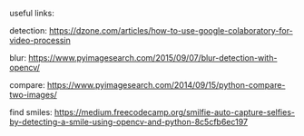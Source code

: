 useful links:

detection:
https://dzone.com/articles/how-to-use-google-colaboratory-for-video-processin

blur:
https://www.pyimagesearch.com/2015/09/07/blur-detection-with-opencv/

compare:
https://www.pyimagesearch.com/2014/09/15/python-compare-two-images/


find smiles:
https://medium.freecodecamp.org/smilfie-auto-capture-selfies-by-detecting-a-smile-using-opencv-and-python-8c5cfb6ec197
